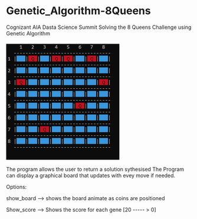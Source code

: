 # Genetic_Algorithm-8Queens
Cognizant AIA Dasta Science Summit
Solving the 8 Queens Challenge using Genetic Algorithm

![alt text](https://github.com//calvinwynne/Genetic_Algorithm-8Queens/blob/master/Images/training.gif?raw=true)

The program allows the user to return a solution sythesised 
The Program can display a graphical board that updates with evey move if needed.

Options: 

show_board --> shows the board animate as coins are positioned

Show_score --> Shows the score for each gene [20 ----- > 0]
